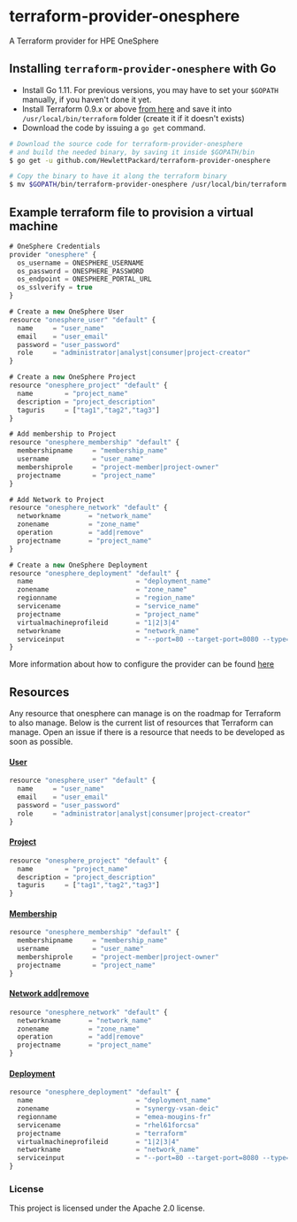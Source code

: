 # terraform-provider-onesphere

A Terraform provider for HPE OneSphere

## Installing `terraform-provider-onesphere` with Go

* Install Go 1.11. For previous versions, you may have to set your `$GOPATH` manually, if you haven't done it yet.
* Install Terraform 0.9.x or above [from here](https://www.terraform.io/downloads.html) and save it into `/usr/local/bin/terraform` folder (create it if it doesn't exists)
* Download the code by issuing a `go get` command.

```bash
# Download the source code for terraform-provider-onesphere
# and build the needed binary, by saving it inside $GOPATH/bin
$ go get -u github.com/HewlettPackard/terraform-provider-onesphere

# Copy the binary to have it along the terraform binary
$ mv $GOPATH/bin/terraform-provider-onesphere /usr/local/bin/terraform
```

## Example terraform file to provision a virtual machine

```js
# OneSphere Credentials
provider "onesphere" {
  os_username = ONESPHERE_USERNAME
  os_password = ONESPHERE_PASSWORD
  os_endpoint = ONESPHERE_PORTAL_URL
  os_sslverify = true
}

# Create a new OneSphere User
resource "onesphere_user" "default" {
  name     = "user_name"
  email    = "user_email"
  password = "user_password"
  role     = "administrator|analyst|consumer|project-creator"
}

# Create a new OneSphere Project
resource "onesphere_project" "default" {
  name        = "project_name"
  description = "project_description"
  taguris     = ["tag1","tag2","tag3"]
}

# Add membership to Project
resource "onesphere_membership" "default" {
  membershipname     = "membership_name"
  username           = "user_name"
  membershiprole     = "project-member|project-owner"
  projectname        = "project_name"
}

# Add Network to Project
resource "onesphere_network" "default" {
  networkname       = "network_name"
  zonename          = "zone_name"
  operation         = "add|remove"
  projectname       = "project_name"
}

# Create a new OneSphere Deployment
resource "onesphere_deployment" "default" {
  name                          = "deployment_name"
  zonename                      = "zone_name"
  regionname                    = "region_name"
  servicename                   = "service_name"
  projectname                   = "project_name"
  virtualmachineprofileid       = "1|2|3|4"
  networkname                   = "network_name"
  serviceinput                  = "--port=80 --target-port=8080 --type=LoadBalancer"
}
```

More information about how to configure the provider can be found [here](docs/index.html.markdown)

## Resources

Any resource that onesphere can manage is on the roadmap for Terraform to also manage. Below is the current list of resources that Terraform can manage. Open an issue if there is a resource that needs to be developed as soon as possible.

#### [User](docs/r/user.html.markdown)

```js
resource "onesphere_user" "default" {
  name     = "user_name"
  email    = "user_email"
  password = "user_password"
  role     = "administrator|analyst|consumer|project-creator"
}
```

#### [Project](docs/r/project.html.markdown)

```js
resource "onesphere_project" "default" {
  name        = "project_name"
  description = "project_description"
  taguris     = ["tag1","tag2","tag3"]
}
```

#### [Membership](docs/r/membership.html.markdown)

```js
resource "onesphere_membership" "default" {
  membershipname     = "membership_name"
  username           = "user_name"
  membershiprole     = "project-member|project-owner"
  projectname        = "project_name"
}
```

#### [Network add|remove](docs/r/network.html.markdown)

```js
resource "onesphere_network" "default" {
  networkname       = "network_name"
  zonename          = "zone_name"
  operation         = "add|remove"
  projectname       = "project_name"
}
```

#### [Deployment](docs/r/deployment.markdown)

```js
resource "onesphere_deployment" "default" {
  name                          = "deployment_name"
  zonename                      = "synergy-vsan-deic"
  regionname                    = "emea-mougins-fr"
  servicename                   = "rhel61forcsa"
  projectname                   = "terraform"
  virtualmachineprofileid       = "1|2|3|4"
  networkname                   = "network_name"
  serviceinput                  = "--port=80 --target-port=8080 --type=LoadBalancer"
}
```

### License

This project is licensed under the Apache 2.0 license.
